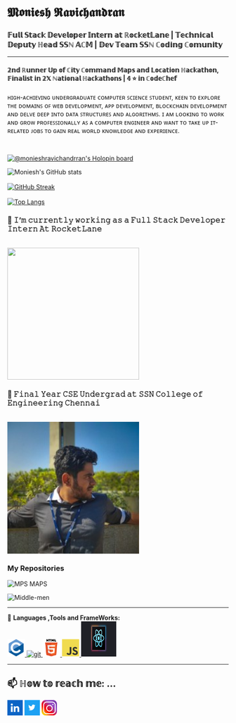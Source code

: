 # 𝕸𝖔𝖓𝖎𝖊𝖘𝖍 𝕽𝖆𝖛𝖎𝖈𝖍𝖆𝖓𝖉𝖗𝖆𝖓

<h3>
𝔽𝕦𝕝𝕝 𝕊𝕥𝕒𝕔𝕜 𝔻𝕖𝕧𝕖𝕝𝕠𝕡𝕖𝕣 𝕀𝕟𝕥𝕖𝕣𝕟 𝕒𝕥 ℝ𝕠𝕔𝕜𝕖𝕥𝕃𝕒𝕟𝕖 | 
𝕋𝕖𝕔𝕙𝕟𝕚𝕔𝕒𝕝 𝔻𝕖𝕡𝕦𝕥𝕪 ℍ𝕖𝕒𝕕 𝕊𝕊ℕ 𝔸ℂ𝕄 |
𝔻𝕖𝕧 𝕋𝕖𝕒𝕞 𝕊𝕊ℕ ℂ𝕠𝕕𝕚𝕟𝕘 ℂ𝕠𝕞𝕦𝕟𝕚𝕥𝕪 </h3>
<hr>
<h4>𝟚𝕟𝕕 ℝ𝕦𝕟𝕟𝕖𝕣 𝕌𝕡 𝕠𝕗 ℂ𝕚𝕥𝕪 ℂ𝕠𝕞𝕞𝕒𝕟𝕕 𝕄𝕒𝕡𝕤 𝕒𝕟𝕕 𝕃𝕠𝕔𝕒𝕥𝕚𝕠𝕟 ℍ𝕒𝕔𝕜𝕒𝕥𝕙𝕠𝕟, 𝔽𝕚𝕟𝕒𝕝𝕚𝕤𝕥 𝕚𝕟 𝟚𝕏 ℕ𝕒𝕥𝕚𝕠𝕟𝕒𝕝 ℍ𝕒𝕔𝕜𝕒𝕥𝕙𝕠𝕟𝕤 | 𝟜 ⭐ 𝕚𝕟 ℂ𝕠𝕕𝕖ℂ𝕙𝕖𝕗</h4>

<p>ʜɪɢʜ-ᴀᴄʜɪᴇᴠɪɴɢ ᴜɴᴅᴇʀɢʀᴀᴅᴜᴀᴛᴇ ᴄᴏᴍᴘᴜᴛᴇʀ ꜱᴄɪᴇɴᴄᴇ ꜱᴛᴜᴅᴇɴᴛ, ᴋᴇᴇɴ ᴛᴏ ᴇxᴘʟᴏʀᴇ ᴛʜᴇ ᴅᴏᴍᴀɪɴꜱ ᴏꜰ ᴡᴇʙ ᴅᴇᴠᴇʟᴏᴘᴍᴇɴᴛ, ᴀᴘᴘ
ᴅᴇᴠᴇʟᴏᴘᴍᴇɴᴛ, ʙʟᴏᴄᴋᴄʜᴀɪɴ ᴅᴇᴠᴇʟᴏᴘᴍᴇɴᴛ ᴀɴᴅ ᴅᴇʟᴠᴇ ᴅᴇᴇᴘ ɪɴᴛᴏ ᴅᴀᴛᴀ ꜱᴛʀᴜᴄᴛᴜʀᴇꜱ ᴀɴᴅ ᴀʟɢᴏʀɪᴛʜᴍꜱ. ɪ ᴀᴍ ʟᴏᴏᴋɪɴɢ ᴛᴏ ᴡᴏʀᴋ ᴀɴᴅ ɢʀᴏᴡ ᴘʀᴏꜰᴇꜱꜱɪᴏɴᴀʟʟʏ ᴀꜱ ᴀ ᴄᴏᴍᴘᴜᴛᴇʀ
ᴇɴɢɪɴᴇᴇʀ ᴀɴᴅ ᴡᴀɴᴛ ᴛᴏ ᴛᴀᴋᴇ ᴜᴘ ɪᴛ-ʀᴇʟᴀᴛᴇᴅ ᴊᴏʙꜱ ᴛᴏ ɢᴀɪɴ ʀᴇᴀʟ ᴡᴏʀʟᴅ ᴋɴᴏᴡʟᴇᴅɢᴇ ᴀɴᴅ ᴇxᴘᴇʀɪᴇɴᴄᴇ.</p>

<br />

[![@monieshravichandrran's Holopin board](https://holopin.io/api/user/board?user=monieshravichandrran)](https://holopin.io/@monieshravichandrran)



![Moniesh's GitHub stats](https://github-readme-stats.vercel.app/api?username=monieshravichandrran&show_icons=true&theme=radical)
<br /><br />
[![GitHub Streak](https://streak-stats.demolab.com?user=monieshravichandrran)](https://git.io/streak-stats)
<br /><br />
[![Top Langs](https://github-readme-stats.vercel.app/api/top-langs/?username=monieshravichandrran&layout=compact)](https://github.com/anuraghazra/github-readme-stats)

<h3>🔭 𝙸’𝚖 𝚌𝚞𝚛𝚛𝚎𝚗𝚝𝚕𝚢 𝚠𝚘𝚛𝚔𝚒𝚗𝚐 𝚊𝚜 𝚊 𝙵𝚞𝚕𝚕 𝚂𝚝𝚊𝚌𝚔 𝙳𝚎𝚟𝚎𝚕𝚘𝚙𝚎𝚛 𝙸𝚗𝚝𝚎𝚛𝚗 𝙰𝚝 𝚁𝚘𝚌𝚔𝚎𝚝𝙻𝚊𝚗𝚎</h3>
<br />
<img align="center" src="https://yt3.ggpht.com/ytc/AKedOLQZlNQqTwgU8uQNB44lB7K55G0XQkmlB6xZx6SI=s900-c-k-c0x00ffffff-no-rj" width=300 height=300/>
<h3>🌱 𝙵𝚒𝚗𝚊𝚕 𝚈𝚎𝚊𝚛 𝙲𝚂𝙴 𝚄𝚗𝚍𝚎𝚛𝚐𝚛𝚊𝚍 𝚊𝚝 𝚂𝚂𝙽 𝙲𝚘𝚕𝚕𝚎𝚐𝚎 𝚘𝚏 𝙴𝚗𝚐𝚒𝚗𝚎𝚎𝚛𝚒𝚗𝚐 𝙲𝚑𝚎𝚗𝚗𝚊𝚒</h3>
<br />
<img align="center" src="./ssn.jpeg" width=300 height=300/>
<br />
<h3>My Repositories</h3>
<span>
  
![MPS MAPS](https://github-readme-stats.vercel.app/api/pin/?username=monieshravichandrran&repo=MPS-MAPS)

![Middle-men](https://github-readme-stats.vercel.app/api/pin/?username=monieshravichandrran&repo=middle-men)
</span>
<br />
<hr>
👯 <b>Languages ,Tools and FrameWorks:</b><br/>
<a href="https://www.cprogramming.com/" target="_blank"> <img src="https://raw.githubusercontent.com/devicons/devicon/master/icons/c/c-original.svg" alt="c" width="40" height="40"/> </a> <a href="https://git-scm.com/" target="_blank"> <img src="https://www.vectorlogo.zone/logos/git-scm/git-scm-icon.svg" alt="git" width="40" height="40"/> </a> <a href="https://www.w3.org/html/" target="_blank"> <img src="https://raw.githubusercontent.com/devicons/devicon/master/icons/html5/html5-original-wordmark.svg" alt="html5" width="40" height="40"/> </a> <a href="https://developer.mozilla.org/en-US/docs/Web/JavaScript" target="_blank"> <img src="https://raw.githubusercontent.com/devicons/devicon/master/icons/javascript/javascript-original.svg" alt="javascript" width="40" height="40"/> </a>
<a href="https://reactjs.org/" target="_blank"> <img src="./react.svg" alt="react" width="80" height="80"/> </a>
<br>
<hr>
<h2>📫 ℍ𝕠𝕨 𝕥𝕠 𝕣𝕖𝕒𝕔𝕙 𝕞𝕖: ...</h2>

<a href="https://in.linkedin.com/in/moniesh" target="_blank"><img src="./lin.png" height="35" width="35"/></a>
<a href="https://twitter.com/iammoniesh208" target="_blank"><img src="./tweet.jpeg" height="35" width="35"/></a>
<a href="https://www.instagram.com/iammoniesh208/" target="_blank"><img src="./insta.webp" height="35" width="35"/></a>
